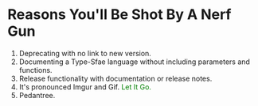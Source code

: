 # Reasons You'll Be Shot By A Nerf Gun

1. Deprecating with no link to new version.
2. Documenting a Type-Sfae language without including parameters and functions.
3. Release functionality with documentation or release notes.
4. It's pronounced Imgur and Gif. <font color="green">Let It Go.</font>
5. Pedantree.
